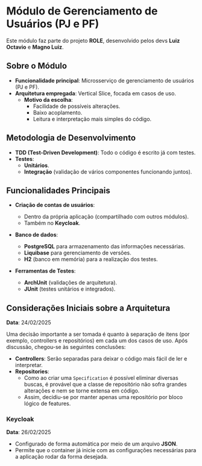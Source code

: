 # Módulo de Gerenciamento de Usuários (PJ e PF)

Este módulo faz parte do projeto **ROLE**, desenvolvido pelos devs **Luiz Octavio** e **Magno Luiz**.

## Sobre o Módulo

- **Funcionalidade principal**: Microsserviço de gerenciamento de usuários (PJ e PF).
- **Arquitetura empregada**: Vertical Slice, focada em casos de uso.
  - **Motivo da escolha**:
    - Facilidade de possíveis alterações.
    - Baixo acoplamento.
    - Leitura e interpretação mais simples do código.

## Metodologia de Desenvolvimento

- **TDD (Test-Driven Development)**: Todo o código é escrito já com testes.
- **Testes**:
  - **Unitários**.
  - **Integração** (validação de vários componentes funcionando juntos).

## Funcionalidades Principais

- **Criação de contas de usuários**:
  - Dentro da própria aplicação (compartilhado com outros módulos).
  - Também no **Keycloak**.

- **Banco de dados**:
  - **PostgreSQL** para armazenamento das informações necessárias.
  - **Liquibase** para gerenciamento de versões.
  - **H2** (banco em memória) para a realização dos testes.

- **Ferramentas de Testes**:
  - **ArchUnit** (validações de arquitetura).
  - **JUnit** (testes unitários e integrados).

## Considerações Iniciais sobre a Arquitetura

**Data**: 24/02/2025

Uma decisão importante a ser tomada é quanto à separação de itens (por exemplo, controllers e repositórios) em cada um dos casos de uso. Após discussão, chegou-se às seguintes conclusões:

- **Controllers**: Serão separadas para deixar o código mais fácil de ler e interpretar.
- **Repositories**:
  - Como ao criar uma `Specification` é possível eliminar diversas buscas, é provável que a classe de repositório não sofra grandes alterações e nem se torne extensa em código.
  - Assim, decidiu-se por manter apenas uma repositório por bloco lógico de features.

### Keycloak

**Data**: 26/02/2025

- Configurado de forma automática por meio de um arquivo **JSON**.
- Permite que o container já inicie com as configurações necessárias para a aplicação rodar da forma desejada.
